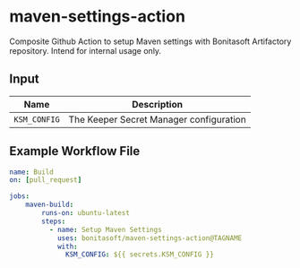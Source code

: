 # maven-settings-action
Composite Github Action to setup Maven settings with Bonitasoft Artifactory repository.
Intend for internal usage only.

## Input

| Name          | Description                                             |
| ------------- |---------------------------------------------------------|
| `KSM_CONFIG`  | The Keeper Secret Manager configuration                 |

## Example Workflow File

```yaml
name: Build
on: [pull_request]

jobs:
    maven-build:
        runs-on: ubuntu-latest
        steps:
          - name: Setup Maven Settings
            uses: bonitasoft/maven-settings-action@TAGNAME
            with:
              KSM_CONFIG: ${{ secrets.KSM_CONFIG }}
```
